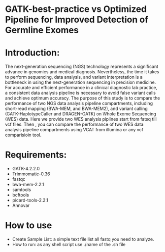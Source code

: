 # GATK-best-practice vs Optimized Pipeline for Improved Detection of Germline Exomes
# Introduction:
The next-generation sequencing (NGS) technology represents a significant advance in genomics
and medical diagnosis. Nevertheless, the time it takes to perform sequencing, data analysis,
and variant interpretation is a bottleneck in using the next-generation sequencing in precision
medicine. For accurate and efficient performance in a clinical diagnostic lab practice, a consistent data analysis pipeline is necessary to avoid false variant calls and achieve optimum
accuracy. The purpose of this study is to compare the performance of two NGS data analysis
pipeline compartments, including short-read mapping (BWA-MEM, and BWA-MEM2), and
variant calling (GATK-HaplotypeCaller and DRAGEN-GATK) on Whole Exome Sequencing
(WES) data. Here we provide two WES analysis piplines start from fatsq till vcf files. Then , you can  compare the performance of two WES data analysis
pipeline compartments using VCAT from illumina or any vcf comparisioin tool.
# Requirements:
* GATK-4.2.2.0
* Trimmomatic-0.36
* fastqc
* bwa-mem-2.2.1
* samtools
* bcftools
* picard-tools-2.2.1
* Annovar
# How to use
* Create Sample List: 
a simple text file list all fastq you need to analyze.
* How to run: as any shell script use ./name of the .sh file
